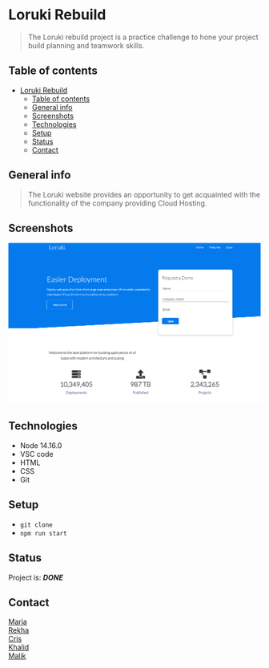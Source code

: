 # Loruki Rebuild

> The Loruki rebuild project is a practice challenge to hone your project build
> planning and teamwork skills.

## Table of contents

- [Loruki Rebuild](#loruki-rebuild)
  - [Table of contents](#table-of-contents)
  - [General info](#general-info)
  - [Screenshots](#screenshots)
  - [Technologies](#technologies)
  - [Setup](#setup)
  - [Status](#status)
  - [Contact](#contact)

## General info

> The Loruki website provides an opportunity to get acquainted with the
> functionality of the company providing Cloud Hosting.

## Screenshots

![Website](/public/Screenshot.png)

## Technologies

- Node 14.16.0
- VSC code
- HTML
- CSS
- Git

## Setup

- `git clone`
- `npm run start`

## Status

Project is: **_DONE_**

## Contact

[Maria](https://github.com/Mariya-go)  
[Rekha](https://github.com/Rekhasriraman)  
[Cris](https://github.com/cristobal-lopez)  
[Khalid](https://github.com/khalidkhan1212)  
[Malik](https://github.com/Abdul-MalikSardalov)
